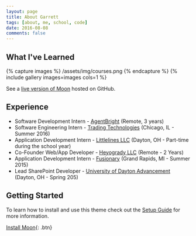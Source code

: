 ```yaml
---
layout: page
title: About Garrett
tags: [about, me, school, code]
date: 2016-08-08
comments: false
---
```

## What I've Learned

{% capture images %}
   /assets/img/courses.png
{% endcapture %}
{% include gallery images=images cols=1 %}

See a [live version of Moon](http://taylantatli.github.io/Moon) hosted on GitHub.

## Experience
* Software Development Intern - [AgentBright](http://agentbright.com) (Remote, 3 years)
* Software Engineering Intern - [Trading Technologies](http://tradingtechnologies.com) (Chicago, IL - Summer 2016)
* Application Development Intern - [Littlelines LLC](http://littlelines.com) (Dayton, OH - Part-time during the school year)
* Co-Founder Web/App Developer - [Heyogrady LLC](http://heyogrady.com) (Remote - 2 Years)
* Application Development Intern - [Fusionary](http://fusionary.com) (Grand Rapids, MI - Summer 2015)
* Lead SharePoint Developer - [University of Dayton Advancement](https://www.udayton.edu/advancement/) (Dayton, OH - Spring 205)

## Getting Started

To learn how to install and use this theme check out the [Setup Guide](http://taylantatli.me/Moon/moon-theme/) for more information.
      
[Install Moon](https://github.com/TaylanTatli/Moon){: .btn}
